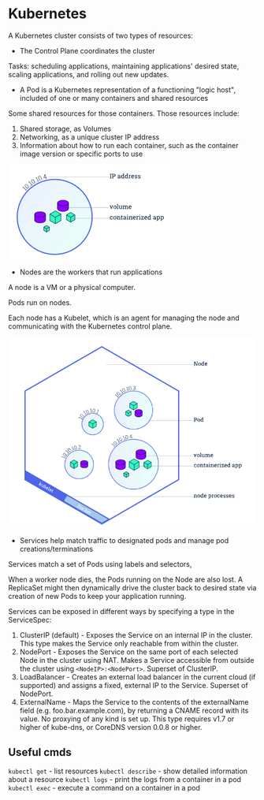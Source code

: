 # Kubernetes

A Kubernetes cluster consists of two types of resources:

* The Control Plane coordinates the cluster

Tasks: scheduling applications, maintaining applications' desired state, scaling applications, and rolling out new updates.

* A Pod is a Kubernetes representation of a functioning "logic host", included of one or many containers and shared resources

Some shared resources for those containers. Those resources include:
1. Shared storage, as Volumes
2. Networking, as a unique cluster IP address
3. Information about how to run each container, such as the container image version or  specific ports to use

![pod](imgs/pod.png "pod")


* Nodes are the workers that run applications

A node is a VM or a physical computer.

Pods run on nodes.

Each node has a Kubelet, which is an agent for managing the node and communicating with the Kubernetes control plane.

![node](imgs/node.png "node")

* Services help match traffic to designated pods and manage pod creations/terminations

Services match a set of Pods using labels and selectors,

When a worker node dies, the Pods running on the Node are also lost. A ReplicaSet might then dynamically drive the cluster back to desired state via creation of new Pods to keep your application running.

Services can be exposed in different ways by specifying a type in the ServiceSpec:

1. ClusterIP (default) - Exposes the Service on an internal IP in the cluster. This type makes the Service only reachable from within the cluster.
2. NodePort - Exposes the Service on the same port of each selected Node in the cluster using NAT. Makes a Service accessible from outside the cluster using `<NodeIP>:<NodePort>`. Superset of ClusterIP.
3. LoadBalancer - Creates an external load balancer in the current cloud (if supported) and assigns a fixed, external IP to the Service. Superset of NodePort.
4. ExternalName - Maps the Service to the contents of the externalName field (e.g. foo.bar.example.com), by returning a CNAME record with its value. No proxying of any kind is set up. This type requires v1.7 or higher of kube-dns, or CoreDNS version 0.0.8 or higher.


## Useful cmds

`kubectl get` - list resources
`kubectl describe` - show detailed information about a resource
`kubectl logs` - print the logs from a container in a pod
`kubectl exec` - execute a command on a container in a pod